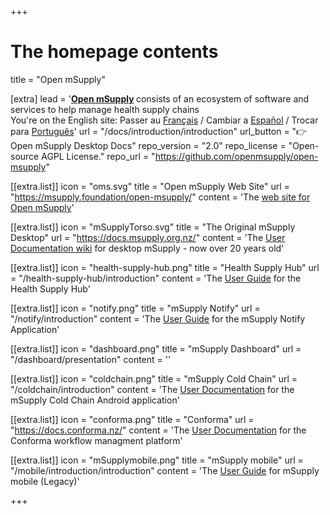 +++


# The homepage contents
title = "Open mSupply"

[extra]
lead = '<b><a href="https://msupply.foundation/open-msupply/">Open mSupply</a> </b> consists of an ecosystem of software and services to help manage health supply chains</br>You&#39;re on the English site: Passer au <a href="/fr"> Français</a> / Cambiar a <a href="/es">Español</a> / Trocar para <a href="/pt">Português</a>'
url = "/docs/introduction/introduction"
url_button = "👉 Open mSupply Desktop Docs"
repo_version = "2.0"
repo_license = "Open-source AGPL License."
repo_url = "https://github.com/openmsupply/open-msupply"


[[extra.list]]
icon = "oms.svg"
title = "Open mSupply Web Site"
url = "https://msupply.foundation/open-msupply/"
content = 'The <a href="https://msupply.foundation/open-msupply/">web site for Open mSupply</a>'

[[extra.list]]
icon = "mSupplyTorso.svg"
title = "The Original mSupply Desktop"
url = "https://docs.msupply.org.nz/"
content = 'The <a href="https://docs.msupply.org.nz/">User Documentation wiki</a> for desktop mSupply - now over 20 years old'

[[extra.list]]
icon = "health-supply-hub.png"
title = "Health Supply Hub"
url = "/health-supply-hub/introduction"
content = 'The <a href="/health-supply-hub/introduction">User Guide</a> for the Health Supply Hub'


[[extra.list]]
icon = "notify.png"
title = "mSupply Notify"
url = "/notify/introduction"
content = 'The <a href="/notify/introduction">User Guide</a> for the mSupply Notify Application'

[[extra.list]]
icon = "dashboard.png"
title = "mSupply Dashboard"
url = "/dashboard/presentation"
content = ''

[[extra.list]]
icon = "coldchain.png"
title = "mSupply Cold Chain"
url = "/coldchain/introduction"
content = 'The <a href="/coldchain/introduction">User Documentation</a> for the mSupply Cold Chain Android application'

[[extra.list]]
icon = "conforma.png"
title = "Conforma"
url = "https://docs.conforma.nz/"
content = 'The <a href="https://docs.conforma.nz/">User Documentation</a> for the Conforma workflow managment platform'


[[extra.list]]
icon = "mSupplymobile.png"
title = "mSupply mobile"
url = "/mobile/introduction/introduction"
content = 'The <a href="/mobile/introduction/introduction">User Guide</a> for mSupply mobile (Legacy)'

+++
